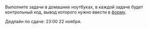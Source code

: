 Выполните задачи в домашних ноутбуках, в каждой задаче будет контрольный код, вывод которого нужно ввести в [форму](https://forms.gle/JG42kK3tG3inyiEb6).

Дедлайн по сдаче: 23:00 22 ноября.
